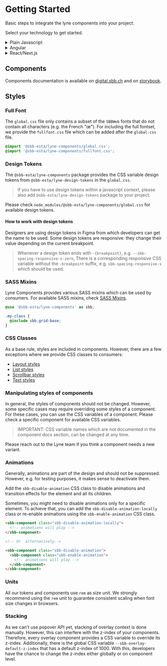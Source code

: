 # Getting Started

Basic steps to integrate the lyne components into your project.

Select your technology to get started.

<details>
  <summary>Plain Javascript</summary>

1. Install the `@sbb-esta/lyne-components` package:

   ```sh
   npm install --save @sbb-esta/lyne-components
   ```

   or, if using yarn:

   ```sh
   yarn add @sbb-esta/lyne-components
   ```

2. Including typography is required to apply all SBB styles to your application.

   ```css
   @import 'node_modules/@sbb-esta/lyne-components/global.css';
   ```

3. Import the desired element and add it to globalThis:

   ```ts
   import { SbbButtonElement } from '@sbb-esta/lyne-components/button.js';

   globalThis.SbbButtonElement = SbbButtonElement;
   ```

</details>

<details>
  <summary>Angular</summary>

> ⓘ We will soonish provide a Lyne Angular Wrapper which helps to use lyne components in Angular.
> However, it's already possible to use Lyne Components in Angular.

1. Install Angular CLI, see [Angular CLI documentation](https://cli.angular.io/)
2. Install the `@sbb-esta/lyne-components` package:

   ```sh
   npm install --save @sbb-esta/lyne-components
   ```

   or, if using yarn:

   ```sh
   yarn add @sbb-esta/lyne-components
   ```

3. Including typography is required to apply all SBB styles to your application. That is doable by editing the `styles.(s)css`:

   ```css
   @import 'node_modules/@sbb-esta/lyne-components/global.css';
   ```

   or editing your `angular.json`:

   ```json
     ...
     "styles": [
       "src/styles.scss",
       "node_modules/@sbb-esta/lyne-components/global.css"
     ],
     ...
   ```

4. In order to use web components with Angular, you have to import `CUSTOM_ELEMENT_SCHEMA` from the `@angular/core` package.

### Example app

```ts
import { CUSTOM_ELEMENTS_SCHEMA, Component } from '@angular/core';
import { bootstrapApplication } from '@angular/platform-browser';

import '@sbb-esta/lyne-components/button.js';

@Component({
  selector: 'my-app',
  standalone: true,
  schemas: [CUSTOM_ELEMENTS_SCHEMA],
  template: ` <sbb-button>Lorem ipsum</sbb-button> `,
})
export class App {}

bootstrapApplication(App).catch((err) => console.error(err));
```

</details>

<details>
  <summary>React/Next.js</summary>

1. Prepare a React and Next.js setup.
2. Install the `@sbb-esta/lyne-components-react` package:

   ```sh
   npm install --save @sbb-esta/lyne-components-react
   ```

   or, if using yarn:

   ```sh
   yarn add @sbb-esta/lyne-components-react
   ```

3. Including typography globally is required to apply all SBB styles to your application.

   ```css
   @import '~@sbb-esta/lyne-components/global.css';
   ```

4. Enhance the `transpilePackages` array in Next.Js config.

   ```js
   module.exports = {
     ...,
     transpilePackages: [
       '@sbb-esta/lyne-components-react',
       '@sbb-esta/lyne-components',
       '@lit/react',
       '@lit/reactive-element',
       'lit',
       'lit-html',
       'lit-element',
     ],
   }
   ```

5. (Optional) To activate Server Side Rendering with Declarative Shadow DOM, you have to install the `@lit-labs/nextjs` package and use the method `withLitSSR()`:

   ```js
   const withLitSSR = require('@lit-labs/nextjs')({
     addDeclarativeShadowDomPolyfill: true,
   });

   module.exports = withLitSSR({
       ...,
       transpilePackages: [
         '@sbb-esta/lyne-components',
         '@sbb-esta/lyne-components-react',
         '@sbb-esta/lyne-design-tokens',
         '@lit-labs/nextjs',
         '@lit-labs/ssr',
         '@lit-labs/ssr-react',
         '@lit/react',
         '@lit/reactive-element',
         'lit',
         'lit-element',
         'lit-html',
       ],
     });
   ```

6. Import and use lyne component:

   ```tsx
   import { SbbButton } from '@sbb-esta/lyne-components-react/button';

   export default function MyComponent() {
     return <SbbButton onClick={() => {}}></SbbButton>;
   }
   ```

   Whenever e.g. types are needed, they can be imported directly from the `@sbb-esta/lyne-components` package:

   ```tsx
   import type { SbbButtonSize } from '@sbb-esta/lyne-components/button.js';
   import { SbbButton } from '@sbb-esta/lyne-components-react/button';

   export default function MyComponent() {
     const size: SbbButtonSize = 'm';
     return <SbbButton onClick={() => {}} size={size}></SbbButton>;
   }
   ```

</details>

## Components

Components documentation is available on [digital.sbb.ch](https://digital.sbb.ch)
and on [storybook](https://lyne-storybook.app.sbb.ch).

## Styles

### Full Font

The `global.css` file only contains a subset of the `SBBWeb` fonts that do not contain all characters (e.g. the French "œ").
For including the full fontset, we provide the `fullfont.css` file which can be added after the `global.css` file.

```css
@import '@sbb-esta/lyne-components/global.css';
@import '@sbb-esta/lyne-components/fullfont.css';
```

### Design Tokens

The `@sbb-esta/lyne-components` package provides the CSS variable design tokens
from `@sbb-esta/lyne-design-tokens` in the `global.css`.

> If you have to use design tokens within a javascript context,
> please also add `@sbb-esta/lyne-design-tokens` package to your project.

Please check `node_modules/@sbb-esta/lyne-components/global.css` for available design tokens.

#### How to work with design tokens

Designers are using design tokens in Figma from which developers can get the name to be used.
Some design tokens are responsive: they change their value depending on the current breakpoint.

> Whenever a design token ends with `-{breakpoint}`, e.g. `--sbb-spacing-responsive-s-zero`,
> There is a corresponding responsive CSS variable without the `-breakpoint` suffix,
> e.g. `sbb-spacing-responsive-s` which should be used.

### SASS Mixins

Lyne Components provides various SASS mixins which can be used by consumers.
For available SASS mixins, check [SASS Mixins](https://github.com/lyne-design-system/lyne-components/tree/main/src/components/core/styles/mixins).

```scss
@use '@sbb-esta/lyne-components' as sbb;

.my-class {
  @include sbb.grid-base;
}
```

### CSS Classes

As a base rule, styles are included in components. However, there are a few exceptions
where we provide CSS classes to consumers:

- [Layout styles](https://lyne-storybook.app.sbb.ch/?path=/docs/styles-layout--docs)
- [List styles](https://lyne-storybook.app.sbb.ch/?path=/docs/styles-list--docs)
- [Scrollbar styles](https://lyne-storybook.app.sbb.ch/?path=/docs/styles-scrollbar--docs)
- [Text styles](https://lyne-storybook.app.sbb.ch/?path=/docs/styles-typography--docs)

### Manipulating styles of components

In general, the styles of components should not be changed.
However, some specific cases may require overriding some styles of a component.
For these cases, you can use the CSS variables of a component. Please check a specific component for available CSS variables.

> IMPORTANT: CSS variable names which are not documented in the component docs section, can be changed at any time.

Please reach out to the Lyne team if you think a component needs a new variant.

### Animations

Generally, animations are part of the design and should not be suppressed.
However, e.g. for testing purposes, it makes sense to deactivate them.

Add the `sbb-disable-animation` CSS class to disable animations and transition effects for the element and all its children.

Sometimes, you might need to disable animations only for a specific element.
To achieve that, you can add the `sbb-disable-animation-locally` class or re-enable animations using the `sbb-enable-animation` CSS class.

```html
<sbb-component class="sbb-disable-animation-locally">
  <!-- animations will play -->
</sbb-component>

<!-- Or  alternatively-->

<sbb-component class="sbb-disable-animation">
  <sbb-component class="sbb-enable-animation">
    <!-- animations will play -->
  </sbb-component>
</sbb-component>
```

### Units

All our tokens and components use `rem` as size unit.
We strongly recommend using the `rem` unit to guarantee consistent scaling
when font size changes in browsers.

### Stacking

As we can't use popover API yet, stacking of overlay context is done manually.
However, this can interfere with the z-index of your components.
Therefore, every overlay component provides a CSS variable to override its z-index.
Additionally, there is the global CSS variable `--sbb-overlay-default-z-index` that has a default z-index of 1000.
With this, developers have the chance to change the z-index either globally or on component level.
